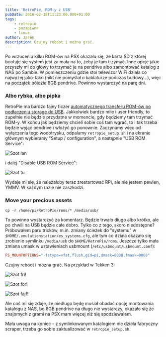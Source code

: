 ```yaml
---
title: 'RetroPie, ROM-y z USB'
pubDate: 2016-02-18T11:23:00.000+01:00
tags:
    - retropie
    - pozapiwne
    - linux
author: Jarek
description: Czujny reboot i można grać.
---
```


Po wrzuceniu kilku ROM-ów na PSX okazało się, że karta SD z której bootuje się system jest za mała na to, żeby je tam trzymać. Inne opcje jakie przyszły mi do głowy to trzymać je na pendrive albo zamontować katalog z NAS po Sambie. W pomieszczeniu gdzie stoi telewizor WiFi działa co najwyżej jako-tako (nikt nie pomyślał o kablaturze podczas budowy...), więc na początek pójdzie 8GB pendrive. Powinno wystarczyć na parę dni.

### Albo rybka, albo pipka

RetroPie ma bardzo fajny ficzer [automatycznego transferu ROM-ów po podłączeniu storage do USB](https://github.com/RetroPie/RetroPie-Setup/wiki/Transferring-Roms#usb). Jakkolwiek bardzo miłe i user friendly, to zupełnie nie będzie przydatne w momencie, gdy będziemy tam trzymać ROM-y. W końcu jak będziemy chcieli sobie coś tam wgrać, to i tak trzeba będzie wyjąć pendrive i włożyć go ponownie. Zaczynamy więc od wyłączenia tego wodotrysku, odpalamy `retropie_setup.sh` i na ekranie głównym wybieramy "Setup / configuration", a następnie "USB ROM Service":

![Szot łan](https://3.bp.blogspot.com/-UJSBRZyv-t4/VsWXB8kFH4I/AAAAAAAAEi4/_PUD4Nm_2bo/s800/rpie-10_usbconfig.png)

i dalej "Disable USB ROM Service":

![Szot tu](https://2.bp.blogspot.com/-PBUl2iVzlgw/VsWXWP3-yvI/AAAAAAAAEi8/r4npQ-CJq5E/s800/rpie-11_disableusb.png)

Wydaje mi się, że należałoby teraz zrestartować RPi, ale nie jestem pewien, YMMV. W każdym razie nie zaszkodzi.

### Move your precious assets

```shell
cp -r /home/pi/RetroPie/roms/* /media/usb/
```

To powinno wystarczyć za komentarz. Będzie trwało długo albo krótko, ale po chwili na USB będzie całe dobro. Tylko co z tego, skoro niedostępne? Próbowałem paru tricków, m.in. zmiany ścieżek do "systemu" w `$HOME/.emulationstation/es_systems.cfg`, ale tym co działa okazało się zrobienie symlinku `/media/usb` do `$HOME/RetroPie/roms`. Jeszcze tylko mała zmiana umask w ustawieniach usbmount (`/etc/usbmount/usbmount.conf`):

```ini
FS_MOUNTOPTIONS="-fstype=vfat,flush,gid=pi,dmask=0000,fmask=0000"
```

Czujny reboot i można grać. Na przykład w Tekken 3:

![Szot fri!](https://3.bp.blogspot.com/-AQI5wTbBiIY/VsWUQj8hxAI/AAAAAAAAEis/pdzDc69czRc/s800/upload_-1)

![Szot for!](https://3.bp.blogspot.com/-9_uvtmMF8-o/VsWUS2BE4WI/AAAAAAAAEis/YFYgTkGyaLM/s800/upload_-1)

![Szot fajf!](https://3.bp.blogspot.com/-YM_S14mqBkM/VsWUU3PCx0I/AAAAAAAAEi0/R5X36DxeaZo/s800/upload_-1)

Ale coś mi się zdaje, że niedługo będę musiał obadać opcję montowania katalogu z NAS, bo 8GB pendrive na długo nie wystarczy, okazało się że znajomych z grami na PSX mam więcej niż się spodziewałem.

Mała uwaga na koniec - z symlinkowanym katalogiem nie działa fabryczny scraper, trzeba go sobie zaktualizować w `retropie_setup.sh`.
